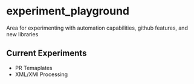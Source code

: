 # experiment_playground
Area for experimenting with automation capabilities, github features, and new libraries

## Current Experiments
- PR Temaplates
- XML/XMI Processing
